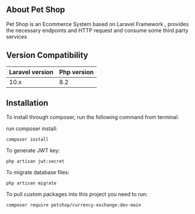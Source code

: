 ## About Pet Shop

Pet Shop is an Ecommerce System based on Laravel Framework , provides the necessary endpoints and HTTP request and consume some third party services

## Version Compatibility

Laravel version    | Php version
:----------|:----------
10.x      | 8.2

## Installation

To install through composer, run the following command from terminal:

   run composer install: 

    composer install
   
   To generate JWT key:

    php artisan jwt:secret

   To migrate database files:

    php artisan migrate

  To pull custom packages into this project you need to run:

    composer require petshop/currency-exchange:dev-main

    
